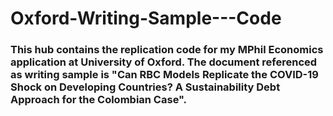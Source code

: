 # Oxford-Writing-Sample---Code

### This hub contains the replication code for my MPhil Economics application at University of Oxford. The document referenced as writing sample is "Can RBC Models Replicate the COVID-19 Shock on Developing Countries? A Sustainability Debt Approach for the Colombian Case".
